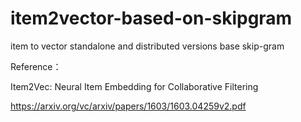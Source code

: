 # item2vector-based-on-skipgram

item to vector standalone and distributed versions base skip-gram 

Reference：

Item2Vec: Neural Item Embedding for Collaborative Filtering 

https://arxiv.org/vc/arxiv/papers/1603/1603.04259v2.pdf
